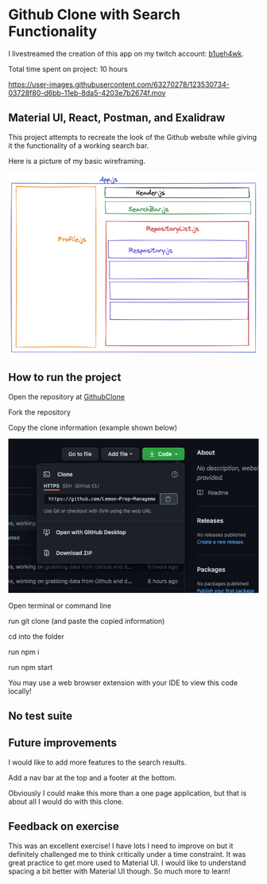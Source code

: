 # Github Clone with Search Functionality

I livestreamed the creation of this app on my twitch account: [b1ueh4wk](https://www.twitch.tv/b1ueh4wk/).

Total time spent on project: 10 hours

https://user-images.githubusercontent.com/63270278/123530734-03728f80-d6bb-11eb-8da5-4203e7b2674f.mov

## Material UI, React, Postman, and Exalidraw

This project attempts to recreate the look of the Github website while giving it the functionality of a working search bar.

Here is a picture of my basic wireframing.

<img src="https://github.com/MichaelJHTaggart/GithubClone/blob/main/src/assets/wireframe.png">

## How to run the project

Open the repository at [GithubClone](https://github.com/MichaelJHTaggart/GithubClone)

Fork the repository

Copy the clone information (example shown below)

<img src="https://github.com/MichaelJHTaggart/GithubClone/blob/main/src/assets/Screen%20Shot%202021-06-26%20at%2012.33.57%20AM.png">

Open terminal or command line 

run git clone (and paste the copied information)

cd into the folder

run npm i

run npm start

You may use a web browser extension with your IDE to view this code locally!

## No test suite

## Future improvements
I would like to add more features to the search results.

Add a nav bar at the top and a footer at the bottom.

Obviously I could make this more than a one page application, but that is about all I would do with this clone.

## Feedback on exercise

This was an excellent exercise! I have lots I need to improve on but it definitely challenged me to think critically under a time constraint. It was great practice to get more used to Material UI. I would like to understand spacing a bit better with Material UI though. So much more to learn!
